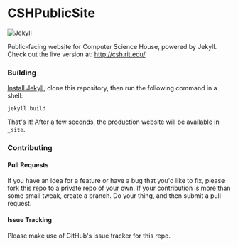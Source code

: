 CSHPublicSite
================
![Jekyll](http://i.imgur.com/Wvx6jAT.png)

Public-facing website for Computer Science House, powered by Jekyll.
Check out the live version at: http://csh.rit.edu/

### Building 

[Install Jekyll](http://jekyllrb.com/docs/installation/), clone this repository, then run the following command in a shell:
```
jekyll build
```
That's it! After a few seconds, the production website will be available in `_site`.
### Contributing

#### Pull Requests
If you have an idea for a feature or have a bug that you'd like to fix, please fork this repo to a private repo of your own. If your contribution is more than some small tweak, create a branch. Do your thing, and then submit a pull request.

#### Issue Tracking
Please make use of GitHub's issue tracker for this repo.